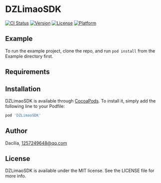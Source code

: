 # DZLimaoSDK

[![CI Status](https://img.shields.io/travis/Dacilia/DZLimaoSDK.svg?style=flat)](https://travis-ci.org/Dacilia/DZLimaoSDK)
[![Version](https://img.shields.io/cocoapods/v/DZLimaoSDK.svg?style=flat)](https://cocoapods.org/pods/DZLimaoSDK)
[![License](https://img.shields.io/cocoapods/l/DZLimaoSDK.svg?style=flat)](https://cocoapods.org/pods/DZLimaoSDK)
[![Platform](https://img.shields.io/cocoapods/p/DZLimaoSDK.svg?style=flat)](https://cocoapods.org/pods/DZLimaoSDK)

## Example

To run the example project, clone the repo, and run `pod install` from the Example directory first.

## Requirements

## Installation

DZLimaoSDK is available through [CocoaPods](https://cocoapods.org). To install
it, simply add the following line to your Podfile:

```ruby
pod 'DZLimaoSDK'
```

## Author

Dacilia, 1257249648@qq.com

## License

DZLimaoSDK is available under the MIT license. See the LICENSE file for more info.

